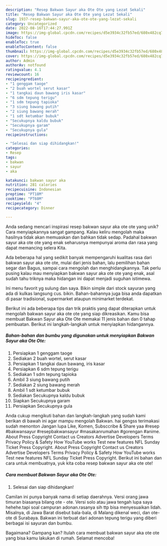 ```yaml
---
description: "Resep Bakwan Sayur aka Ote Ote yang Lezat Sekali"
title: "Resep Bakwan Sayur aka Ote Ote yang Lezat Sekali"
slug: 1937-resep-bakwan-sayur-aka-ote-ote-yang-lezat-sekali
category: Uncategorized
date: 2022-08-16T17:44:27.991Z
image: https://img-global.cpcdn.com/recipes/d5e3934c32fb57ed/680x482cq70/bakwan-sayur-aka-ote-ote-foto-resep-utama.jpg
hideToc: false
enableToc: true
enableTocContent: false
thumbnail: https://img-global.cpcdn.com/recipes/d5e3934c32fb57ed/680x482cq70/bakwan-sayur-aka-ote-ote-foto-resep-utama.jpg
cover: https://img-global.cpcdn.com/recipes/d5e3934c32fb57ed/680x482cq70/bakwan-sayur-aka-ote-ote-foto-resep-utama.jpg
author: Admin
authorAv: notfound
ratingvalue: 4.1
reviewcount: 16
recipeingredient:
- "1 genggam taoge"
- "2 buah wortel serut kasar"
- "1 tangkai daun bawang iris kasar"
- "6 sdm tepung terigu"
- "1 sdm tepung tapioka"
- "3 siung bawang putih"
- "2 siung bawang merah"
- "1 sdt ketumbar bubuk"
- "Secukupnya kaldu bubuk"
- "Secukupnya garam"
- "Secukupnya gula"
recipeinstructions:

- "Selesai dan siap dihidangkan!"
categories:
- Resep
tags:
- bakwan
- sayur
- aka

katakunci: bakwan sayur aka 
nutrition: 281 calories
recipecuisine: Indonesian
preptime: "PT18M"
cooktime: "PT60M"
recipeyield: "4"
recipecategory: Dinner

---
```





Anda sedang mencari inspirasi resep bakwan sayur aka ote ote yang unik? Cara menyiapkannya sangat gampang. Kalau keliru mengolah maka hasilnya tidak akan memuaskan dan bahkan tidak sedap. Padahal bakwan sayur aka ote ote yang enak seharusnya mempunyai aroma dan rasa yang dapat memancing selera Kita.





Ada beberapa hal yang sedikit banyak mempengaruhi kualitas rasa dari bakwan sayur aka ote ote, mulai dari jenis bahan, lalu pemilihan bahan segar dan Bagus, sampai cara mengolah dan menghidangkannya. Tak perlu pusing kalau mau menyiapkan bakwan sayur aka ote ote yang enak,      asal sudah tahu triknya maka hidangan ini dapat menjadi suguhan istimewa.














Ini menu favorit yg sulung dan saya. Bikin simple dari stock sayuran yang ada di kulkas langsung cus. bikin. Bahan-bahannya juga bisa anda dapatkan di pasar tradisional, supermarket ataupun minimarket terdekat.






Berikut ini ada beberapa tips dan trik praktis yang dapat diterapkan untuk mengolah bakwan sayur aka ote ote yang siap dikreasikan. Kamu bisa membuat Bakwan Sayur aka Ote Ote memakai 11 jenis bahan dan 0 tahap pembuatan. Berikut ini langkah-langkah untuk menyiapkan hidangannya.

<!--inarticleads1-->

##### Bahan-bahan dan bumbu yang digunakan untuk menyiapkan Bakwan Sayur aka Ote Ote:

1. Persiapkan 1 genggam taoge
1. Sediakan 2 buah wortel, serut kasar
1. Persiapkan 1 tangkai daun bawang, iris kasar
1. Persiapkan 6 sdm tepung terigu
1. Sediakan 1 sdm tepung tapioka
1. Ambil 3 siung bawang putih
1. Sediakan 2 siung bawang merah
1. Ambil 1 sdt ketumbar bubuk
1. Sediakan Secukupnya kaldu bubuk
1. Siapkan Secukupnya garam
1. Persiapkan Secukupnya gula


Anda cukup mengikuti bahan dan langkah-langkah yang sudah kami berikan di bawah ini agar mampu mengolah Bakwan. hai gengss terimakasi sudah menonton Jangan lupa Like, Komen, Subsccribe &amp; Share yaa ️#resep #bakwansayur #resepbakwansayur #masakanrumahan #gorengan #anime. About Press Copyright Contact us Creators Advertise Developers Terms Privacy Policy &amp; Safety How YouTube works Test new features NFL Sunday Ticket Press Copyright. About Press Copyright Contact us Creators Advertise Developers Terms Privacy Policy &amp; Safety How YouTube works Test new features NFL Sunday Ticket Press Copyright. Berikut ini bahan dan cara untuk membuatnya, yuk kita coba resep bakwan sayur aka ote ote! 

<!--inarticleads2-->

##### Cara membuat Bakwan Sayur aka Ote Ote:


1. Selesai dan siap dihidangkan!

Camilan ini punya banyak nama di setiap daerahnya. Versi orang jawa timuran biasanya bilang ote - ote. Versi solo atau jawa tengah lupa saya hehehe.tapi soal campuran adonan.rasanya sih ttp bisa menyesuaikan lidah. Misalnya, di Jawa Barat disebut bala-bala, di Malang dikenal weci, dan ote-ote di Surabaya. Bakwan ini terbuat dari adonan tepung terigu yang diberi berbagai isi sayuran dan bumbu. 

Bagaimana? Gampang kan? Itulah cara membuat bakwan sayur aka ote ote yang bisa kamu lakukan di rumah. Selamat mencoba!
